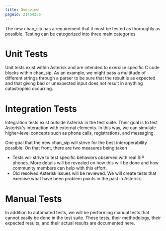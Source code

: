 ```yaml
---
title: Overview
pageid: 21464335
---
```


The new chan\_sip has a requirement that it must be tested as thoroughly as possible. Testing can be categorized into three main categories


Unit Tests
==========


Unit tests exist within Asterisk and are intended to exercise specific C code blocks within chan\_sip. As an example, we might pass a multitude of different strings through a parser to be sure that the result is as expected and that giving bad or unexpected input does not result in anything catastrophic occurring.


Integration Tests
=================


Integration tests exist outside Asterisk in the test suite. Their goal is to test Asterisk's interaction with external elements. In this way, we can simulate higher-level concepts such as phone calls, registrations, and messaging.


One goal that the new chan\_sip will strive for the best interoperability possible. On that front, there are two measures being taken


* Tests will strive to test specific behaviors observed with real SIP phones. More details will be revealed on how this will be done and how community members can help with this effort.
* Old resolved Asterisk issues will be reviewed. We will create tests that exercise what have been problem points in the past in Asterisk.


Manual Tests
============


In addition to automated tests, we will be performing manual tests that cannot easily be done in the test suite. These tests, their methodology, their expected results, and their actual results are documented here.

